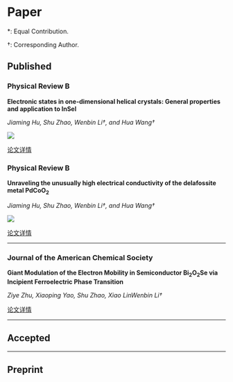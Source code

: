 # Paper

\*: Equal Contribution.

†: Corresponding Author.

## Published

### Physical Review B

**Electronic states in one-dimensional helical crystals: General properties and application to InSeI**

_Jiaming Hu, Shu Zhao, Wenbin Li†, and Hua Wang†_

<div><a href='https://doi.org/10.1103/PhysRevB.109.195160'><img src="https://img.shields.io/badge/Paper-Arxiv-brightgreen" /></a></div>

[论文详情](https://doi.org/10.1103/PhysRevB.109.195160)

### Physical Review B

**Unraveling the unusually high electrical conductivity of the delafossite metal PdCoO${_2}$**

_Jiaming Hu, Shu Zhao, Wenbin Li†, and Hua Wang†_

<div><a href='https://arxiv.org/abs/2308.04327'><img src="https://img.shields.io/badge/Paper-Arxiv-brightgreen" /></a></div>

[论文详情](https://journals.aps.org/prb/abstract/10.1103/PhysRevB.109.075110)

---

### Journal of the American Chemical Society

**Giant Modulation of the Electron Mobility in Semiconductor Bi${_2}$O${_2}$Se via Incipient Ferroelectric Phase Transition**

_Ziye Zhu, Xiaoping Yao, Shu Zhao, Xiao LinWenbin Li†_

[论文详情](https://pubs.acs.org/doi/10.1021/jacs.1c12681)

---

## Accepted
---
## Preprint
